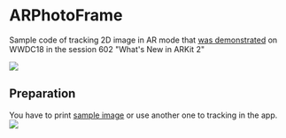 # ARPhotoFrame
Sample code of tracking 2D image in AR mode that [was demonstrated](https://developer.apple.com/videos/play/wwdc2018/602/?time=2464) on WWDC18 in the session 602 "What's New in ARKit 2"

![](https://thumbs.gfycat.com/EnormousSevereAcouchi-size_restricted.gif)

## Preparation
You have to print [sample image](https://github.com/sanchosrancho/ARPhotoFrame/blob/master/ARPhotoFrame/Assets.xcassets/Photos.arresourcegroup/cat.arreferenceimage/cat.png) or use another one to tracking in the app.
![](https://user-images.githubusercontent.com/833941/43996732-e34f8750-9dd1-11e8-8673-2f9b0795e401.png)
